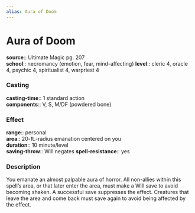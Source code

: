 ```yaml
---
alias: Aura of Doom
---
```


# Aura of Doom 

**source**:: Ultimate Magic pg. 207  
**school**:: necromancy (emotion, fear, mind-affecting)
**level**:: cleric 4, oracle 4, psychic 4, spiritualist 4, warpriest 4

### Casting 

**casting-time**:: 1 standard action  
**components**:: V, S, M/DF (powdered bone)

### Effect 

**range**:: personal  
**area**:: 20-ft.-radius emanation centered on you  
**duration**:: 10 minute/level  
**saving-throw**:: Will negates
**spell-resistance**:: yes

### Description 

You emanate an almost palpable aura of horror. All non-allies within this spell’s area, or that later enter the area, must make a Will save to avoid becoming shaken. A successful save suppresses the effect. Creatures that leave the area and come back must save again to avoid being affected by the effect.
